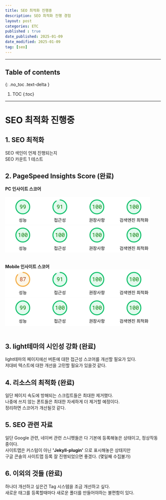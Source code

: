 ```yaml
---
title: SEO 최적화 진행중
description: SEO 최적화 진행 경험
layout: post
categories: ETC
published : true
date_published: 2025-01-09
date_modified: 2025-01-09
tag: [seo]
---
```

---
## Table of contents
{: .no_toc .text-delta }

1. TOC
{:toc}
---

<!-- 글의 제목은 #
    나머지 큰 제목은 ##
    이후 나머지는 3개이상 -->

# SEO 최적화 진행중

## 1. SEO 최적화
SEO 색인이 언제 진행되는지<br>
SEO 카운트 1 테스트<br>

## 2. PageSpeed Insights Score (완료)
<b>PC 인사이트 스코어</b><br><br>
![score_pc](/assets/img/index_score_pc_before.png)<br>
![score_pc](/assets/img/index_score_pc_after.png)<br><br>

<b>Mobile 인사이트 스코어</b><br>
![score_mobile](/assets/img/index_score_mobile_before.png)<br>
![score_mobile](/assets/img/index_score_mobile_after.png)<br><br>

## 3. light테마의 시인성 강화 (완료)
light테마의 페이지에선 버튼에 대한 접근성 스코어를 개선할 필요가 있다.<br>
저대비 텍스트에 대한 개선을 고민할 필요가 있을것 같다.<br>

## 4. 리소스의 최적화 (완료)
일단 페이지 속도에 방해되는 스크립트들은 최대한 제거했다.<br>
나중에 쓰지 않는 폰트들은 최대한 자세하게 더 제거할 예정이다.<br>
정리하면 스코어가 개선될것 같다.<br>

## 5. SEO 관련 자료
일단 Google 관련, 네이버 관련 스니펫들은 다 기본에 등록해놓은 상태이고, 정상작동중이다.<br>
사이트맵은 커스텀이 아닌 <b>'Jekyll-plugin'</b> 으로 표시해놓은 상태지만<br>
구글 콘솔의 사이트맵 등록 잘 진행되었으면 좋겠다. (몇일째 수집불가)<br>

## 6. 이외의 것들 (완료)
하나더 개선하고 싶은건 Tag 시스템을 조금 개선하고 싶다.<br>
새로운 태그를 등록할때마다 새로운 폴더를 만들어야하는 불편함이 있다.